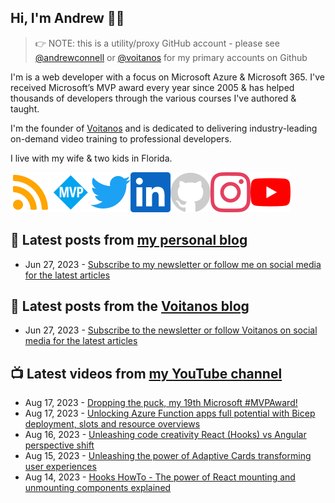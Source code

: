 ## Hi, I'm Andrew 👋🏼

> 👉 NOTE: this is a utility/proxy GitHub account - please see [@andrewconnell](/andrewconnell) or [@voitanos](/voitanos) for my primary accounts on Github

I'm is a web developer with a focus on Microsoft Azure & Microsoft 365. I've received Microsoft’s MVP award every year since 2005 & has helped thousands of developers through the various courses I've authored & taught.

I'm the founder of [Voitanos](https://www.voitanos.io) and is dedicated to delivering industry-leading on-demand video training to professional developers.

I live with my wife & two kids in Florida.

[![](./images/rss.svg)](https://www.andrewconnell.com)[![](./images/mvp.svg)](https://mvp.microsoft.com/en-us/PublicProfile/21083?fullName=Andrew%20Connell)[![](./images/twitter.svg)](https://www.twitter.com/andrewconnell)[![](./images/linkedin.svg)](https://www.linkedin.com/in/andrewconnell)[![](./images/github.svg)](https://www.github.com/andrewconnell)[![](./images/instagram.svg)](https://www.instagram.com/andrewconnell1)[![](./images/youtube.svg)](https://www.youtube.com/voitanosio)

## 📘 Latest posts from [my personal blog](https://www.andrewconnell.com)
<!-- MYBLOG-POST-LIST:START -->
- Jun 27, 2023 - [Subscribe to my newsletter or follow me on social media for the latest articles](https://www.andrewconnell.com/newsletter)<!-- MYBLOG-POST-LIST:END -->

## 📙 Latest posts from the [Voitanos blog](https://www.voitanos.io/blog)
<!-- VOITANOSBLOG-POST-LIST:START -->
- Jun 27, 2023 - [Subscribe to the newsletter or follow Voitanos on social media for the latest articles](https://www.voitanos.io/newsletter)<!-- VOITANOSBLOG-POST-LIST:END -->

## 📺 Latest videos from [my YouTube channel](https://www.youtube.com/voitanosio)
<!-- VOITANOSYOUTUBE-POST-LIST:START -->
- Aug 17, 2023 - [Dropping the puck, my 19th Microsoft #MVPAward!](https://www.youtube.com/watch?v=wUpQmSm9qao)
- Aug 17, 2023 - [Unlocking Azure Function apps full potential with Bicep deployment, slots and resource overviews](https://www.youtube.com/watch?v=04oIxwUYf_U)
- Aug 16, 2023 - [Unleashing code creativity React &lpar;Hooks&rpar; vs Angular perspective shift](https://www.youtube.com/watch?v=2M-A7wQf6BY)
- Aug 15, 2023 - [Unleashing the power of Adaptive Cards transforming user experiences](https://www.youtube.com/watch?v=THVTcI8W4Lw)
- Aug 14, 2023 - [Hooks HowTo - The power of React mounting and unmounting components explained](https://www.youtube.com/watch?v=FRINo0wxmlU)<!-- VOITANOSYOUTUBE-POST-LIST:END -->
